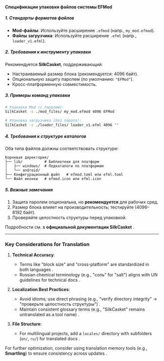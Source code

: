 #### **Спецификации упаковки файлов системы EFMod**

##### 1. Стандарты форматов файлов
- **Mod-файлы**: Используйте расширение `.efmod` (напр., `my_mod.efmod`).
- **Файлы загрузчика**: Используйте расширение `.efml` (напр., `loader_v1.efml`).

##### 2. Требования к инструменту упаковки
Рекомендуется **SilkCasket**, поддерживающий:
- Настраиваемый размер блока (рекомендуется: 4096 байт).
- Опциональную защиту паролем (по умолчанию: `"EFMod"`).
- Кросс-платформенную совместимость.

##### 3. Примеры команд упаковки
```bash
# Упаковка Mod (с паролем):  
SilkCasket -c ./mod_files/ my_mod.efmod 4096 EFMod  

# Упаковка загрузчика (без пароля):  
SilkCasket -c ./loader_files/ loader_v1.efml 4096 ""  
```

##### 4. Требования к структуре каталогов
Оба типа файлов должны соответствовать структуре:
```
Корневая директория/  
├── lib/          # Библиотеки для платформ  
│   ├── windows/  # Подкаталоги по платформам  
│   └── android/  
├── Конфигурационный файл   # efmod.toml или efml.toml  
└── Файл иконки   # efmod.icon или efml.icon  
```

##### 5. Важные замечания
1. Защита паролем опциональна, но **рекомендуется** для рабочих сред.
2. Размер блока влияет на производительность; тестируйте (4096–8192 байт).
3. Проверяйте целостность структуры перед упаковкой.

Подробности см. в **официальной документации SilkCasket** .

---  

### **Key Considerations for Translation**
1. **Technical Accuracy**:
    - Terms like "block size" and "cross-platform" are standardized in both languages .
    - Russian chemical terminology (e.g., "соль" for "salt") aligns with UN guidelines for technical docs .

2. **Localization Best Practices**:
    - Avoid idioms; use direct phrasing (e.g., "verify directory integrity" → "проверьте целостность структуры") .
    - Maintain consistent glossary terms (e.g., "SilkCasket" remains untranslated as a tool name) .

3. **File Structure**:
    - For multilingual projects, add a `locales/` directory with subfolders (`en/`, `ru/`) for translated docs .

For further optimization, consider using translation memory tools (e.g., **Smartling**) to ensure consistency across updates .